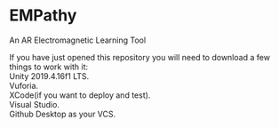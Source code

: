 # EMPathy
An AR Electromagnetic Learning Tool

If you have just opened this repository you will need to download a few things to work with it:  
Unity 2019.4.16f1 LTS. <br>
Vuforia.  <br>
XCode(if you want to deploy and test). <br>
Visual Studio. <br>
Github Desktop as your VCS. <br>
